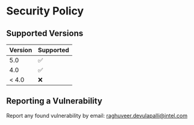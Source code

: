 # Security Policy

## Supported Versions

| Version | Supported          |
| ------- | ------------------ |
| 5.0   | :white_check_mark: |
| 4.0   | :white_check_mark: |               |
| < 4.0   | :x:                |

## Reporting a Vulnerability

Report any found vulnerability by email: raghuveer.devulapalli@intel.com
